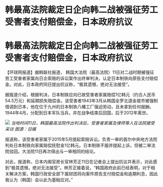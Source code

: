 # 韩最高法院裁定日企向韩二战被强征劳工受害者支付赔偿金，日本政府抗议

# 韩最高法院裁定日企向韩二战被强征劳工受害者支付赔偿金，日本政府抗议

【环球网报道】据韩联社报道，
韩国大法院（最高法院）11日对二战时期被强征劳工受害者家属向日企索赔的诉讼案作出终审判决，认定日本制铁向原告支付赔偿金。对此，日本政府同日提出抗议称，“极其遗憾，绝对无法接受”。

据报道介绍，根据判决，日本制铁应向已故受害者家属赔偿1亿韩元（约合人民币54.5万元）和延期损失赔偿金。该受害者1943年3月从韩国全罗北道金堤市被强制借调到日本，他在位于九州的日本制铁八幡工厂强迫劳动，且未拿到任何报酬。1944年4月，分配到日本军队当兵，并在战争结束后回国，后于2012年离世。

![](https://inews.gtimg.com/om_bt/OpYo2kkLHGTOxgeu4O2hbSDnVAOS482zSgkEVYepuPs98AA/1000)
_当地时间11日，韩国最高法院作出判决后，受害者家属及律师等人在法院接受采访 图源：日媒_

报道称，该受害者家属于2015年5月提起索赔诉讼。负责一审的首尔中央地方法院判处日本制铁向家属赔偿抚慰金1亿韩元。日本制铁不服并提起上诉，但被二审法院驳回。大法院11日再次得出与一审相同的结论。

对此，报道称，日本内阁官房长官林芳正11日在记者会上提出抗议并表示，对此感到“极其遗憾，绝对无法接受”。林芳正接着说，“韩国政府此前已经表明，对于相关解决方案，韩国行政安全部下属财团将向案件原告支付赔偿金和逾期利息，因此我认为（韩国）会以此为基础应对。”

